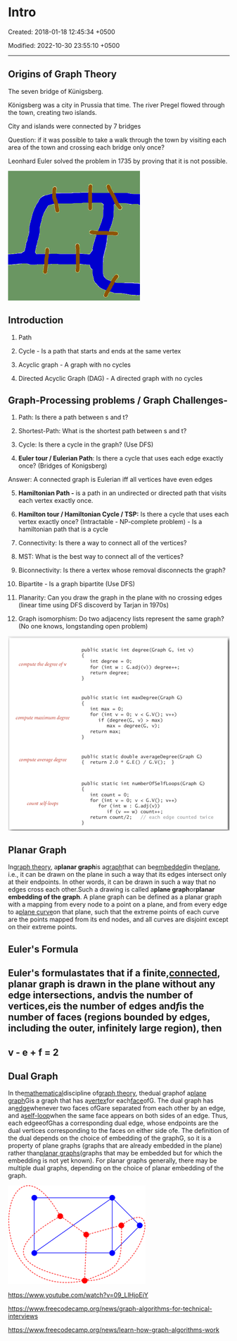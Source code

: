 # Intro

Created: 2018-01-18 12:45:34 +0500

Modified: 2022-10-30 23:55:10 +0500

---

## Origins of Graph Theory

The seven bridge of Künigsberg.

Königsberg was a city in Prussia that time. The river Pregel flowed through the town, creating two islands.

City and islands were connected by 7 bridges

Question: if it was possible to take a walk through the town by visiting each area of the town and crossing each bridge only once?

Leonhard Euler solved the problem in 1735 by proving that it is not possible.

![image](media/Intro-image1.png)

## Introduction

1. Path

2. Cycle - Is a path that starts and ends at the same vertex

3. Acyclic graph - A graph with no cycles

4. Directed Acyclic Graph (DAG) - A directed graph with no cycles

## Graph-Processing problems / Graph Challenges-

1. Path: Is there a path between s and t?

2. Shortest-Path: What is the shortest path between s and t?

3. Cycle: Is there a cycle in the graph? (Use DFS)

4. **Euler tour / Eulerian Path**: Is there a cycle that uses each edge exactly once? (Bridges of Konigsberg)

Answer: A connected graph is Eulerian iff all vertices have even edges

5. **Hamiltonian Path -** is a path in an undirected or directed path that visits each vertex exactly once.

6. **Hamilton tour / Hamiltonian Cycle / TSP:** Is there a cycle that uses each vertex exactly once? (Intractable - NP-complete problem) - Is a hamiltonian path that is a cycle

7. Connectivity: Is there a way to connect all of the vertices?

8. MST: What is the best way to connect all of the vertices?

9. Biconnectivity: Is there a vertex whose removal disconnects the graph?

10. Bipartite - Is a graph bipartite (Use DFS)

11. Planarity: Can you draw the graph in the plane with no crossing edges (linear time using DFS discoverd by Tarjan in 1970s)

12. Graph isomorphism: Do two adjacency lists represent the same graph? (No one knows, longstanding open problem)

![image](media/Intro-image2.png)

## Planar Graph

In[graph theory](https://en.wikipedia.org/wiki/Graph_theory), a**planar graph**is a[graph](https://en.wikipedia.org/wiki/Graph_(discrete_mathematics))that can be[embedded](https://en.wikipedia.org/wiki/Graph_embedding)in the[plane](https://en.wikipedia.org/wiki/Plane_(geometry)), i.e., it can be drawn on the plane in such a way that its edges intersect only at their endpoints. In other words, it can be drawn in such a way that no edges cross each other.Such a drawing is called a**plane graph**or**planar embedding of the graph**. A plane graph can be defined as a planar graph with a mapping from every node to a point on a plane, and from every edge to a[plane curve](https://en.wikipedia.org/wiki/Plane_curve)on that plane, such that the extreme points of each curve are the points mapped from its end nodes, and all curves are disjoint except on their extreme points.

## Euler's Formula

## Euler's formulastates that if a finite,[connected](https://en.wikipedia.org/wiki/Connectivity_(graph_theory)), planar graph is drawn in the plane without any edge intersections, and*v*is the number of vertices,*e*is the number of edges and*f*is the number of faces (regions bounded by edges, including the outer, infinitely large region), then

## v - e + f = 2

## Dual Graph

In the[mathematical](https://en.wikipedia.org/wiki/Mathematics)discipline of[graph theory](https://en.wikipedia.org/wiki/Graph_theory), thedual graphof a[plane graph](https://en.wikipedia.org/wiki/Plane_graph)Gis a graph that has a[vertex](https://en.wikipedia.org/wiki/Vertex_(graph_theory))for each[face](https://en.wikipedia.org/wiki/Face_(graph_theory))ofG. The dual graph has an[edge](https://en.wikipedia.org/wiki/Edge_(graph_theory))whenever two faces ofGare separated from each other by an edge, and a[self-loop](https://en.wikipedia.org/wiki/Self-loop)when the same face appears on both sides of an edge. Thus, each edgeeofGhas a corresponding dual edge, whose endpoints are the dual vertices corresponding to the faces on either side ofe. The definition of the dual depends on the choice of embedding of the graphG, so it is a property of plane graphs (graphs that are already embedded in the plane) rather than[planar graphs](https://en.wikipedia.org/wiki/Planar_graph)(graphs that may be embedded but for which the embedding is not yet known). For planar graphs generally, there may be multiple dual graphs, depending on the choice of planar embedding of the graph.

![image](media/Intro-image3.png)

<https://www.youtube.com/watch?v=09_LlHjoEiY>

<https://www.freecodecamp.org/news/graph-algorithms-for-technical-interviews>

<https://www.freecodecamp.org/news/learn-how-graph-algorithms-work>
